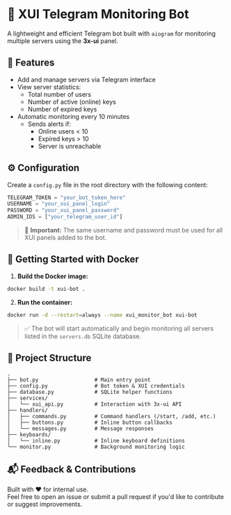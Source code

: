 # 📡 XUI Telegram Monitoring Bot

A lightweight and efficient Telegram bot built with `aiogram` for monitoring multiple servers using the **3x-ui** panel.

## 🔧 Features

- Add and manage servers via Telegram interface
- View server statistics:
  - Total number of users
  - Number of active (online) keys
  - Number of expired keys
- Automatic monitoring every 10 minutes
  - Sends alerts if:
    - Online users < 10
    - Expired keys > 10
    - Server is unreachable

## ⚙️ Configuration

Create a `config.py` file in the root directory with the following content:

```python
TELEGRAM_TOKEN = "your_bot_token_here"
USERNAME = "your_xui_panel_login"
PASSWORD = "your_xui_panel_password"
ADMIN_IDS = ["your_telegram_user_id"]
```

> 🔐 **Important:** The same username and password must be used for all XUI panels added to the bot.

## 🚀 Getting Started with Docker

1. **Build the Docker image:**

```bash
docker build -t xui-bot .
```

2. **Run the container:**

```bash
docker run -d --restart=always --name xui_monitor_bot xui-bot
```

> ✅ The bot will start automatically and begin monitoring all servers listed in the `servers.db` SQLite database.

## 📁 Project Structure

```
.
├── bot.py                  # Main entry point
├── config.py               # Bot token & XUI credentials
├── database.py             # SQLite helper functions
├── services/
│   └── xui_api.py          # Interaction with 3x-ui API
├── handlers/
│   ├── commands.py         # Command handlers (/start, /add, etc.)
│   ├── buttons.py          # Inline button callbacks
│   └── messages.py         # Message responses
├── keyboards/
│   └── inline.py           # Inline keyboard definitions
└── monitor.py              # Background monitoring logic
```

## 📬 Feedback & Contributions

Built with ❤️ for internal use.  
Feel free to open an issue or submit a pull request if you'd like to contribute or suggest improvements.
